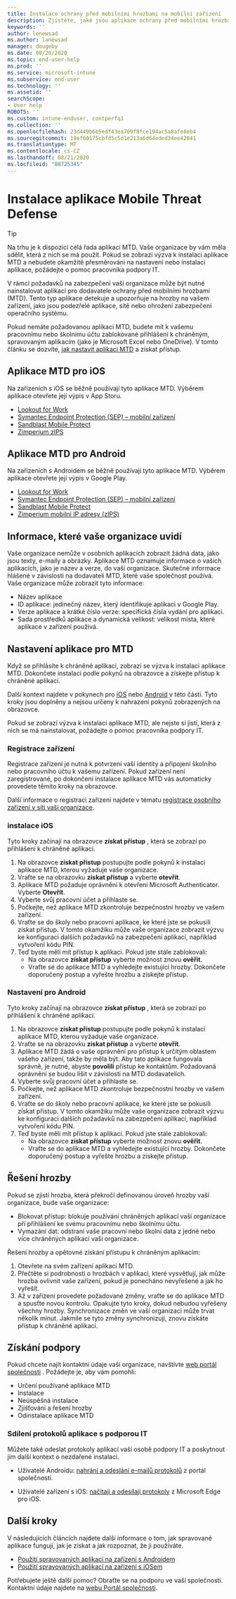 ```yaml
---
title: Instalace ochrany před mobilními hrozbami na mobilní zařízení
description: Zjistěte, jaké jsou aplikace ochrany před mobilními hrozbami a jak ji nastavit.
keywords: ''
author: lenewsad
ms.author: lanewsad
manager: dougeby
ms.date: 08/20/2020
ms.topic: end-user-help
ms.prod: ''
ms.service: microsoft-intune
ms.subservice: end-user
ms.technology: ''
ms.assetid: ''
searchScope:
- User help
ROBOTS: ''
ms.custom: intune-enduser, contperfq1
ms.collection: ''
ms.openlocfilehash: 23d449b6b5edf43ea709f8fce194ac5a8afe8eb4
ms.sourcegitcommit: 19ef60175cbfd5c5d1e213a6d64eded34ee42041
ms.translationtype: MT
ms.contentlocale: cs-CZ
ms.lasthandoff: 08/21/2020
ms.locfileid: "88725345"
---
```

# <a name="install-mobile-threat-defense-app"></a>Instalace aplikace Mobile Threat Defense  

> [!TIP]
> Na trhu je k dispozici celá řada aplikací MTD. Vaše organizace by vám měla sdělit, která z nich se má použít. Pokud se zobrazí výzva k instalaci aplikace MTD a nebudete okamžitě přesměrováni na nastavení nebo instalaci aplikace, požádejte o pomoc pracovníka podpory IT.  

V rámci požadavků na zabezpečení vaší organizace může být nutné nainstalovat aplikaci pro dodavatele ochrany před mobilními hrozbami (MTD). Tento typ aplikace detekuje a upozorňuje na hrozby na vašem zařízení, jako jsou podezřelé aplikace, sítě nebo ohrožení zabezpečení operačního systému.  

Pokud nemáte požadovanou aplikaci MTD, budete mít k vašemu pracovnímu nebo školnímu účtu zablokované přihlášení k chráněným, spravovaným aplikacím (jako je Microsoft Excel nebo OneDrive). V tomto článku se dozvíte, [jak nastavit aplikaci MTD](set-up-mobile-threat-defense.md#set-up-mtd-app) a získat přístup.    

## <a name="mtd-apps-for-ios"></a>Aplikace MTD pro iOS
Na zařízeních s iOS se běžně používají tyto aplikace MTD. Výběrem aplikace otevřete její výpis v App Storu.   

* [Lookout for Work](https://go.microsoft.com/fwlink/?linkid=2139367)
* [Symantec Endpoint Protection (SEP) – mobilní zařízení](https://go.microsoft.com/fwlink/?linkid=2139141)
* [Sandblast Mobile Protect](https://go.microsoft.com/fwlink/?linkid=2139231)
* [Zimperium zIPS](https://go.microsoft.com/fwlink/?linkid=2139232)


## <a name="mtd-apps-for-android"></a>Aplikace MTD pro Android 
Na zařízeních s Androidem se běžně používají tyto aplikace MTD. Výběrem aplikace otevřete její výpis v Google Play.  

* [Lookout for Work](https://go.microsoft.com/fwlink/?linkid=2139453)
* [Symantec Endpoint Protection (SEP) – mobilní zařízení](https://go.microsoft.com/fwlink/?linkid=2139454)
* [Sandblast Mobile Protect](https://go.microsoft.com/fwlink/?linkid=2139455)
* [Zimperium mobilní IP adresy (zIPS)](https://go.microsoft.com/fwlink/?linkid=2139142)  


## <a name="information-your-organization-can-see"></a>Informace, které vaše organizace uvidí   

Vaše organizace nemůže v osobních aplikacích zobrazit žádná data, jako jsou texty, e-maily a obrázky. Aplikace MTD oznamuje informace o vašich aplikacích, jako je název a verze, do vaší organizace. Skutečné informace hlášené v závislosti na dodavateli MTD, které vaše společnost používá. Vaše organizace může zobrazit tyto informace:   

* Název aplikace  
* ID aplikace: jedinečný název, který identifikuje aplikaci v Google Play.  
* Verze aplikace a krátké číslo verze: specifická čísla vydání pro aplikaci.  
* Sada prostředků aplikace a dynamická velikost: velikost místa, které aplikace v zařízení používá. 


## <a name="set-up-mtd-app"></a>Nastavení aplikace pro MTD 
Když se přihlásíte k chráněné aplikaci, zobrazí se výzva k instalaci aplikace MTD. Dokončete instalaci podle pokynů na obrazovce a získejte přístup k chráněné aplikaci. 

Další kontext najdete v pokynech pro [iOS](set-up-mobile-threat-defense.md#ios-setup) nebo [Android](set-up-mobile-threat-defense.md#android-setup) v této části. Tyto kroky jsou doplněny a nejsou určeny k nahrazení pokynů zobrazených na obrazovce. 

Pokud se zobrazí výzva k instalaci aplikace MTD, ale nejste si jistí, která z nich se má nainstalovat, požádejte o pomoc pracovníka podpory IT.  

### <a name="device-registration"></a>Registrace zařízení  
Registrace zařízení je nutná k potvrzení vaší identity a připojení školního nebo pracovního účtu k vašemu zařízení. Pokud zařízení není zaregistrované, po dokončení instalace aplikace MTD vás automaticky provedete těmito kroky na obrazovce.   

Další informace o registraci zařízení najdete v tématu [registrace osobního zařízení v síti vaší organizace](https://docs.microsoft.com/azure/active-directory/user-help/user-help-register-device-on-network).  

### <a name="ios-setup"></a>instalace iOS  
Tyto kroky začínají na obrazovce **získat přístup** , která se zobrazí po přihlášení k chráněné aplikaci.  

1. Na obrazovce **získat přístup** postupujte podle pokynů k instalaci aplikace MTD, kterou vyžaduje vaše organizace.   
2. Vraťte se na obrazovku **získat přístup** a vyberte **otevřít**.  
3. Aplikace MTD požaduje oprávnění k otevření Microsoft Authenticator. Vyberte **Otevřít**. 
4. Vyberte svůj pracovní účet a přihlaste se. 
5. Počkejte, než aplikace MTD zkontroluje bezpečnostní hrozby ve vašem zařízení. 
6. Vraťte se do školy nebo pracovní aplikace, ke které jste se pokusili získat přístup. V tomto okamžiku může vaše organizace zobrazit výzvu ke konfiguraci dalších požadavků na zabezpečení aplikací, například vytvoření kódu PIN.   
7. Teď byste měli mít přístup k aplikaci. Pokud jste stále zablokovali:  
    * Na obrazovce **získat přístup** vyberte možnost znovu **ověřit**.  
    * Vraťte se do aplikace MTD a vyhledejte existující hrozby. Dokončete doporučený postup a vyřešte hrozbu a získejte přístup.    

### <a name="android-setup"></a>Nastavení pro Android 
Tyto kroky začínají na obrazovce **získat přístup** , která se zobrazí po přihlášení k chráněné aplikaci.  

1. Na obrazovce **získat přístup** postupujte podle pokynů k instalaci aplikace MTD, kterou vyžaduje vaše organizace.  
2. Vraťte se na obrazovku **získat přístup** a vyberte **otevřít**.  
3. Aplikace MTD žádá o vaše oprávnění pro přístup k určitým oblastem vašeho zařízení, takže by měla být. Aby tato aplikace fungovala správně, je nutné, abyste **povolili** přístup ke kontaktům. Požadovaná oprávnění se budou lišit v závislosti na MTD dodavatelích.  
4. Vyberte svůj pracovní účet a přihlaste se.  
5. Počkejte, než aplikace MTD zkontroluje bezpečnostní hrozby ve vašem zařízení.  
6. Vraťte se do školy nebo pracovní aplikace, ke které jste se pokusili získat přístup. V tomto okamžiku může vaše organizace zobrazit výzvu ke konfiguraci dalších požadavků na zabezpečení aplikací, například vytvoření kódu PIN.  
7. Teď byste měli mít přístup k aplikaci. Pokud jste stále zablokovali:  
    * Na obrazovce **získat přístup** vyberte možnost znovu **ověřit**.  
    * Vraťte se do aplikace MTD a vyhledejte existující hrozby. Dokončete doporučený postup a vyřešte hrozbu a získejte přístup.  


## <a name="resolving-a-threat"></a>Řešení hrozby
Pokud se zjistí hrozba, která překročí definovanou úroveň hrozby vaší organizace, bude vaše organizace:  
   
* Blokovat přístup: blokuje používání chráněných aplikací vaší organizace při přihlášení ke svému pracovnímu nebo školnímu účtu.  
* Vymazání dat: odstraní vaše pracovní nebo školní data z jedné nebo více chráněných aplikací vaší organizace.  

Řešení hrozby a opětovné získání přístupu k chráněným aplikacím:  

1. Otevřete na svém zařízení aplikaci MTD.     
2. Přečtěte si podrobnosti o hrozbách v aplikaci, které vysvětlují, jak může hrozba ovlivnit vaše zařízení, pokud je ponecháno nevyřešené a jak ho vyřešit. 
3. Až v zařízení provedete požadované změny, vraťte se do aplikace MTD a spusťte novou kontrolu. Opakujte tyto kroky, dokud nebudou vyřešeny všechny hrozby. Synchronizace změn ve vaší organizaci může trvat několik minut. Jakmile se tyto změny synchronizují, znovu získáte přístup k chráněné aplikaci. 

## <a name="get-support"></a>Získání podpory
Pokud chcete najít kontaktní údaje vaší organizace, navštivte [web portál společnosti](https://go.microsoft.com/fwlink/?linkid=2010980) . Požádejte je, aby vám pomohli:

* Určení používané aplikace MTD  
* Instalace  
* Neúspěšná instalace  
* Zjišťování a řešení hrozby  
* Odinstalace aplikace MTD   
 

### <a name="share-app-logs-with-it-support"></a>Sdílení protokolů aplikace s podporou IT  
Můžete také odeslat protokoly aplikací vaší osobě podpory IT a poskytnout jim další kontext o nezdařené instalaci.  
* Uživatelé Androidu: [nahrání a odeslání e-mailů protokolů](https://docs.microsoft.com/mem/intune/user-help/send-logs-to-your-it-admin-by-email-android) z portál společnosti.   

* Uživatelé zařízení s iOS: [načítají a odesílají protokoly](https://docs.microsoft.com/intune/apps/manage-microsoft-edge#use-microsoft-edge-to-access-managed-app-logs) z Microsoft Edge pro iOS.  


## <a name="next-steps"></a>Další kroky  

V následujících článcích najdete další informace o tom, jak spravované aplikace fungují, jak je získat a jak rozpoznat, že ji používáte.  

* [Použití spravovaných aplikací na zařízení s Androidem](use-managed-apps-on-your-device-android.md)
* [Použití spravovaných aplikací na zařízení s iOSem](use-managed-apps-on-your-device-ios.md)  

Potřebujete ještě další pomoc? Obraťte se na podporu ve vaší společnosti. Kontaktní údaje najdete na [webu Portál společnosti](https://go.microsoft.com/fwlink/?linkid=2010980).

